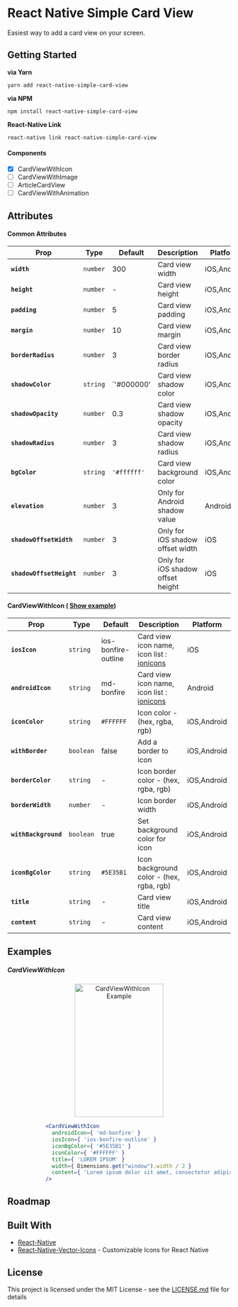 # React Native Simple Card View

Easiest way to add a card view on your screen.

## Getting Started

**via Yarn**

```
yarn add react-native-simple-card-view
```

**via NPM**

```
npm install react-native-simple-card-view
```

**React-Native Link**

```
react-native link react-native-simple-card-view
```

#### Components

- [x] CardViewWithIcon
- [ ] CardViewWithImage
- [ ] ArticleCardView
- [ ] CardViewWithAnimation

## Attributes

#### Common Attributes
| Prop | Type | Default | Description | Platform |
|---|---|---|---|---|
|**`width`**|`number`| 300 | Card view width |iOS,Android|
|**`height`**|`number`| - | Card view height |iOS,Android|
|**`padding`**|`number`| 5 | Card view padding |iOS,Android|
|**`margin`**|`number`| 10 | Card view margin |iOS,Android|
|**`borderRadius`**|`number`| 3 | Card view border radius|iOS,Android|
|**`shadowColor`**|`string`| `'#000000' | Card view shadow color |iOS,Android|
|**`shadowOpacity`**|`number`| 0.3 | Card view shadow opacity |iOS,Android|
|**`shadowRadius`**|`number`| 3 | Card view shadow radius |iOS,Android|
|**`bgColor`**|`string`| `'#ffffff'` | Card view background color |iOS,Android|
|**`elevation`**|`number`| 3 | Only for Android shadow value  |Android|
|**`shadowOffsetWidth`**|`number`| 3 | Only for iOS shadow offset width  |iOS|
|**`shadowOffsetHeight`**|`number`| 3 | Only for iOS shadow offset height  |iOS|

#### CardViewWithIcon ( [Show example](#cardviewwithicon))
| Prop | Type | Default | Description | Platform |
|---|---|---|---|---|
|**`iosIcon`**|`string`| ios-bonfire-outline | Card view icon name, icon list : [ionicons](https://ionicframework.com/docs/ionicons/) |iOS|
|**`androidIcon`**|`string`| md-bonfire | Card view icon name, icon list : [ionicons](https://ionicframework.com/docs/ionicons/) |Android|
|**`iconColor`**|`string`| `#FFFFFF` | Icon color - (hex, rgba, rgb) |iOS,Android|
|**`withBorder`**|`boolean`| false | Add a border to icon |iOS,Android|
|**`borderColor`**|`string`| - | Icon border color - (hex, rgba, rgb) |iOS,Android|
|**`borderWidth`**|`number`| - | Icon border width |iOS,Android|
|**`withBackground`**|`boolean`| true | Set background color for icon|iOS,Android|
|**`iconBgColor`**|`string`| `#5E35B1` | Icon background color - (hex, rgba, rgb)|iOS,Android|
|**`title`**|`string`| - | Card view title |iOS,Android|
|**`content`**|`string`| - | Card view content  |iOS,Android|

## Examples

##### CardViewWithIcon
<p align="center"><img width="200" height="300" src="https://s9.postimg.org/4hla2xvlb/Card_View_With_Icon.png" alt="CardViewWithIcon Example" /></p>

```jsx
            <CardViewWithIcon
              androidIcon={ 'md-bonfire' }
              iosIcon={ 'ios-bonfire-outline' }
              iconBgColor={ '#5E35B1' }
              iconColor={ '#FFFFFF' }
              title={ 'LOREM IPSUM' }
              width={ Dimensions.get("window").width / 2 }
              content={ 'Lorem ipsum dolor sit amet, consectetur adipiscing elit' }
            />
```

## Roadmap

## Built With

* [React-Native](https://facebook.github.io/react-native/)
* [React-Native-Vector-Icons](https://github.com/oblador/react-native-vector-icons) - Customizable Icons for React Native

## License

This project is licensed under the MIT License - see the [LICENSE.md](LICENSE.md) file for details
